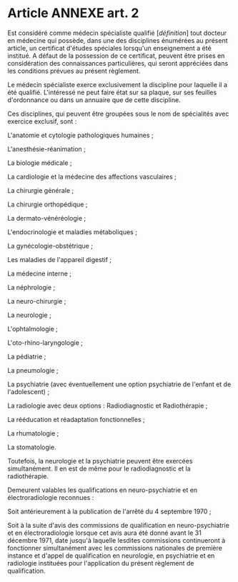 # Article ANNEXE art. 2

Est considéré comme médecin spécialiste qualifié [*définition*] tout docteur en médecine qui possède, dans une des disciplines énumérées au présent article, un certificat d'études spéciales lorsqu'un enseignement a été institué. A défaut de la possession de ce certificat, peuvent être prises en considération des connaissances particulières, qui seront appréciées dans les conditions prévues au présent règlement.

Le médecin spécialiste exerce exclusivement la discipline pour laquelle il a été qualifié. L'intéressé ne peut faire état sur sa plaque, sur ses feuilles d'ordonnance ou dans un annuaire que de cette discipline.

Ces disciplines, qui peuvent être groupées sous le nom de spécialités avec exercice exclusif, sont :

L'anatomie et cytologie pathologiques humaines ;

L'anesthésie-réanimation ;

La biologie médicale ;

La cardiologie et la médecine des affections vasculaires ;

La chirurgie générale ;

La chirurgie orthopédique ;

La dermato-vénéréologie ;

L'endocrinologie et maladies métaboliques ;

La gynécologie-obstétrique ;

Les maladies de l'appareil digestif ;

La médecine interne ;

La néphrologie ;

La neuro-chirurgie ;

La neurologie ;

L'ophtalmologie ;

L'oto-rhino-laryngologie ;

La pédiatrie ;

La pneumologie ;

La psychiatrie (avec éventuellement une option psychiatrie de l'enfant et de l'adolescent) ;

La radiologie avec deux options : Radiodiagnostic et Radiothérapie ;

La rééducation et réadaptation fonctionnelles ;

La rhumatologie ;

La stomatologie.

Toutefois, la neurologie et la psychiatrie peuvent être exercées simultanément. Il en est de même pour le radiodiagnostic et la radiothérapie.

Demeurent valables les qualifications en neuro-psychiatrie et en électroradiologie reconnues :

Soit antérieurement à la publication de l'arrêté du 4 septembre 1970 ;

Soit à la suite d'avis des commissions de qualification en neuro-psychiatrie et en électroradiologie lorsque cet avis aura été donné avant le 31 décembre 1971, date jusqu'à laquelle lesdites commissions continueront à fonctionner simultanément avec les commissions nationales de première instance et d'appel de qualification en neurologie, en psychiatrie et en radiologie instituées pour l'application du présent règlement de qualification.
